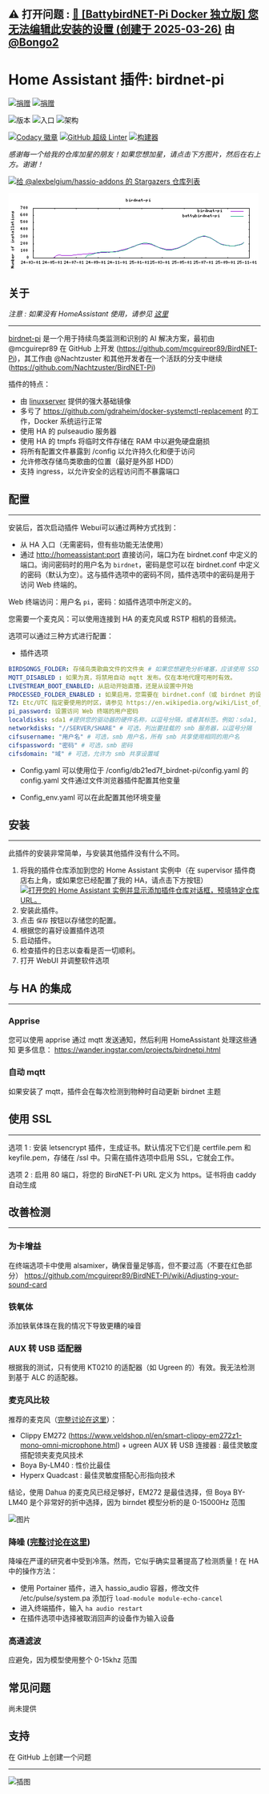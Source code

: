 ## &#9888; 打开问题 : [🐛 [BattybirdNET-Pi Docker 独立版] 您无法编辑此安装的设置 (创建于 2025-03-26)](https://github.com/alexbelgium/hassio-addons/issues/1821) 由 [@Bongo2](https://github.com/Bongo2)

# Home Assistant 插件: birdnet-pi

[![捐赠][donation-badge]](https://www.buymeacoffee.com/alexbelgium)
[![捐赠][paypal-badge]](https://www.paypal.com/donate/?hosted_button_id=DZFULJZTP3UQA)

![版本](https://img.shields.io/badge/dynamic/json?label=Version&query=%24.version&url=https%3A%2F%2Fraw.githubusercontent.com%2Falexbelgium%2Fhassio-addons%2Fmaster%2Fbirdnet-pi%2Fconfig.json)
![入口](https://img.shields.io/badge/dynamic/json?label=Ingress&query=%24.ingress&url=https%3A%2F%2Fraw.githubusercontent.com%2Falexbelgium%2Fhassio-addons%2Fmaster%2Fbirdnet-pi%2Fconfig.json)
![架构](https://img.shields.io/badge/dynamic/json?color=success&label=Arch&query=%24.arch&url=https%3A%2F%2Fraw.githubusercontent.com%2Falexbelgium%2Fhassio-addons%2Fmaster%2Fbirdnet-pi%2Fconfig.json)

[![Codacy 徽章](https://app.codacy.com/project/badge/Grade/9c6cf10bdbba45ecb202d7f579b5be0e)](https://www.codacy.com/gh/alexbelgium/hassio-addons/dashboard?utm_source=github.com&utm_medium=referral&utm_content=alexbelgium/hassio-addons&utm_campaign=Badge_Grade)
[![GitHub 超级 Linter](https://img.shields.io/github/actions/workflow/status/alexbelgium/hassio-addons/weekly-supelinter.yaml?label=Lint%20code%20base)](https://github.com/alexbelgium/hassio-addons/actions/workflows/weekly-supelinter.yaml)
[![构建器](https://img.shields.io/github/actions/workflow/status/alexbelgium/hassio-addons/onpush_builder.yaml?label=Builder)](https://github.com/alexbelgium/hassio-addons/actions/workflows/onpush_builder.yaml)

[donation-badge]: https://img.shields.io/badge/Buy%20me%20a%20coffee%20(no%20paypal)-%23d32f2f?logo=buy-me-a-coffee&style=flat&logoColor=white
[paypal-badge]: https://img.shields.io/badge/Buy%20me%20a%20coffee%20with%20Paypal-0070BA?logo=paypal&style=flat&logoColor=white

_感谢每一个给我的仓库加星的朋友！如果您想加星，请点击下方图片，然后在右上方。谢谢！_

[![给 @alexbelgium/hassio-addons 的 Stargazers 仓库列表](https://raw.githubusercontent.com/alexbelgium/hassio-addons/master/.github/stars2.svg)](https://github.com/alexbelgium/hassio-addons/stargazers)

![下载演变](https://raw.githubusercontent.com/alexbelgium/hassio-addons/master/birdnet-pi/stats.png)

## 关于

_注意 : 如果没有 HomeAssistant 使用，请参见 [这里](https://github.com/alexbelgium/hassio-addons/blob/master/birdnet-pi/README_standalone.md)_

---

[birdnet-pi](https://github.com/Nachtzuster/BirdNET-Pi) 是一个用于持续鸟类监测和识别的 AI 解决方案，最初由 @mcguirepr89 在 GitHub 上开发 (https://github.com/mcguirepr89/BirdNET-Pi)，其工作由 @Nachtzuster 和其他开发者在一个活跃的分支中继续 (https://github.com/Nachtzuster/BirdNET-Pi)

插件的特点：
- 由 [linuxserver](https://github.com/linuxserver/docker-baseimage-debian) 提供的强大基础镜像
- 多亏了 https://github.com/gdraheim/docker-systemctl-replacement 的工作，Docker 系统运行正常
- 使用 HA 的 pulseaudio 服务器
- 使用 HA 的 tmpfs 将临时文件存储在 RAM 中以避免硬盘磨损
- 将所有配置文件暴露到 /config 以允许持久化和便于访问
- 允许修改存储鸟类歌曲的位置（最好是外部 HDD）
- 支持 ingress，以允许安全的远程访问而不暴露端口

## 配置

---

安装后，首次启动插件
Webui可以通过两种方式找到：
- 从 HA 入口（无需密码，但有些功能无法使用）
- 通过 <http://homeassistant:port> 直接访问，端口为在 birdnet.conf 中定义的端口。询问密码时的用户名为 `birdnet`，密码是您可以在 birdnet.conf 中定义的密码（默认为空）。这与插件选项中的密码不同，插件选项中的密码是用于访问 Web 终端的。

Web 终端访问：用户名 `pi`，密码：如插件选项中所定义的。

您需要一个麦克风：可以使用连接到 HA 的麦克风或 RSTP 相机的音频流。

选项可以通过三种方式进行配置：

- 插件选项

```yaml
BIRDSONGS_FOLDER: 存储鸟类歌曲文件的文件夹 # 如果您想避免分析堵塞，应该使用 SSD
MQTT_DISABLED : 如果为真，将禁用自动 mqtt 发布。仅在本地代理可用时有效。
LIVESTREAM_BOOT_ENABLED: 从启动开始直播，还是从设置中开始
PROCESSED_FOLDER_ENABLED : 如果启用，您需要在 birdnet.conf（或 birdnet 的设置中）设置将在 tmpfs 中的临时文件夹 "/tmp/Processed" 中保存的最后 WAV 文件的数量（以避免磁盘磨损），以便您可以检索它们。此数量可以通过插件选项进行调整。
TZ: Etc/UTC 指定要使用的时区，请参见 https://en.wikipedia.org/wiki/List_of_tz_database_time_zones#List
pi_password: 设置访问 Web 终端的用户密码
localdisks: sda1 #提供您的驱动器的硬件名称，以逗号分隔，或者其标签。例如：sda1, sdb1, MYNAS...
networkdisks: "//SERVER/SHARE" # 可选，列出要挂载的 smb 服务器，以逗号分隔
cifsusername: "用户名" # 可选，smb 用户名，所有 smb 共享使用相同的用户名
cifspassword: "密码" # 可选，smb 密码
cifsdomain: "域" # 可选，允许为 smb 共享设置域
```

- Config.yaml
可以使用位于 /config/db21ed7f_birdnet-pi/config.yaml 的 config.yaml 文件通过文件浏览器插件配置其他变量

- Config_env.yaml
可以在此配置其他环境变量

## 安装

---

此插件的安装非常简单，与安装其他插件没有什么不同。

1. 将我的插件仓库添加到您的 Home Assistant 实例中（在 supervisor 插件商店右上角，或如果您已经配置了我的 HA，请点击下方按钮）
   [![打开您的 Home Assistant 实例并显示添加插件仓库对话框，预填特定仓库 URL。](https://my.home-assistant.io/badges/supervisor_add_addon_repository.svg)](https://my.home-assistant.io/redirect/supervisor_add_addon_repository/?repository_url=https%3A%2F%2Fgithub.com%2Falexbelgium%2Fhassio-addons)
2. 安装此插件。
3. 点击 `保存` 按钮以存储您的配置。
4. 根据您的喜好设置插件选项
5. 启动插件。
6. 检查插件的日志以查看是否一切顺利。
7. 打开 WebUI 并调整软件选项

## 与 HA 的集成

---
### Apprise

您可以使用 apprise 通过 mqtt 发送通知，然后利用 HomeAssistant 处理这些通知
更多信息： https://wander.ingstar.com/projects/birdnetpi.html

### 自动 mqtt

如果安装了 mqtt，插件会在每次检测到物种时自动更新 birdnet 主题

## 使用 SSL

---

选项 1 : 安装 letsencrypt 插件，生成证书。默认情况下它们是 certfile.pem 和 keyfile.pem，存储在 /ssl 中。只需在插件选项中启用 SSL，它就会工作。

选项 2 : 启用 80 端口，将您的 BirdNET-Pi URL 定义为 https。证书将由 caddy 自动生成

## 改善检测

---

### 为卡增益

在终端选项卡中使用 alsamixer，确保音量足够高，但不要过高（不要在红色部分）
https://github.com/mcguirepr89/BirdNET-Pi/wiki/Adjusting-your-sound-card

### 铁氧体

添加铁氧体珠在我的情况下导致更糟的噪音

### AUX 转 USB 适配器

根据我的测试，只有使用 KT0210 的适配器（如 Ugreen 的）有效。我无法检测到基于 ALC 的适配器。

### 麦克风比较

推荐的麦克风（[完整讨论在这里](https://github.com/mcguirepr89/BirdNET-Pi/discussions/39)）：
- Clippy EM272 (https://www.veldshop.nl/en/smart-clippy-em272z1-mono-omni-microphone.html) + ugreen AUX 转 USB 连接器 : 最佳灵敏度搭配领夹麦克风技术
- Boya By-LM40 : 性价比最佳
- Hyperx Quadcast : 最佳灵敏度搭配心形指向技术

结论，使用 Dahua 的麦克风已经足够好，EM272 是最佳选择，但 Boya BY-LM40 是个非常好的折中选择，因为 birndet 模型分析的是 0-15000Hz 范围

![图片](https://github.com/alexbelgium/hassio-addons/assets/44178713/df992b79-7171-4f73-b0c0-55eb4256cd5b)

### 降噪 ([完整讨论在这里](https://github.com/mcguirepr89/BirdNET-Pi/discussions/597))

降噪在严谨的研究者中受到冷落。然而，它似乎确实显著提高了检测质量！在 HA 中的操作方法：
- 使用 Portainer 插件，进入 hassio_audio 容器，修改文件 /etc/pulse/system.pa 添加行 `load-module module-echo-cancel`
- 进入终端插件，输入 `ha audio restart`
- 在插件选项中选择被取消回声的设备作为输入设备

### 高通滤波

应避免，因为模型使用整个 0-15khz 范围

## 常见问题

尚未提供

## 支持

在 GitHub 上创建一个问题

---

![插图](https://raw.githubusercontent.com/tphakala/birdnet-pi/main/doc/birdnet-pi-dashboard.webp)